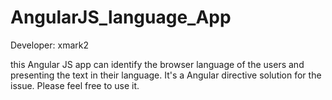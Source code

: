 # AngularJS_language_App
Developer: xmark2

this Angular JS app can identify the browser language of the users and presenting the text in their language. 
It's a Angular directive solution for the issue.
Please feel free to use it.
